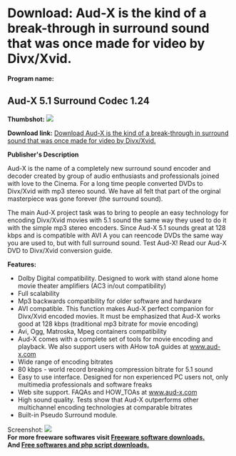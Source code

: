 # Download: Aud-X is the kind of a break-through in surround sound that was once made for video by Divx/Xvid.

**Program name:**

## Aud-X 5.1 Surround Codec 1.24

  
**Thumbshot:** ![](http://www.freewarefiles.com/screenshot/aud-x-codec_md.gif)   
  
**Download link:** [Download Aud-X is the kind of a break-through in surround sound that was once made for video by Divx/Xvid.](http://freesoftwares.boysofts.com/Aud-X-Surround-Codec_program_17758.html)  
  


**Publisher's Description**  
  


Aud-X is the name of a completely new surround sound encoder and decoder created by group of audio enthusiasts and professionals joined with love to the Cinema. For a long time people converted DVDs to Divx/Xvid with mp3 stereo sound. We have all felt that part of the orginal masterpiece was gone forever (the surround sound). 

The main Aud-X project task was to bring to people an easy technology for encoding Divx/Xvid movies with 5.1 sound the same way they used to do it with the simple mp3 stereo encoders. Since Aud-X 5.1 sounds great at 128 kbps and is compatible with AVI A you can reencode DVDs the same way you are used to, but with full surround sound. Test Aud-X! Read our Aud-X DVD to Divx/Xvid conversion guide.

**Features:**

  * Dolby Digital compatibility. Designed to work with stand alone home movie theater amplifiers (AC3 in/out compatibility) 
  * Full scalability 
  * Mp3 backwards compatibility for older software and hardware 
  * AVI compatible. This function makes Aud-X perfect companion for Divx/Xvid encoded movies. It must be emphasized that Aud-X works good at 128 kbps (traditional mp3 bitrate for movie encoding) 
  * Avi, Ogg, Matroska, Mpeg containers compatibility 
  * Aud-X comes with a complete set of tools for movie encoding and playback. We also support users with AHow toA guides at www.aud-x.com 
  * Wide range of encoding bitrates 
  * 80 kbps - world record breaking compression bitrate for 5.1 sound 
  * Easy to use interface. Designed for non experienced PC users not, only multimedia professionals and software freaks 
  * Web site support. FAQAs and HOW_TOAs at www.aud-x.com 
  * High sound quality. Tests show that Aud-X outperforms other multichannel encoding technologies at comparable bitrates 
  * Built-in Pseudo Surround module. 

  
  
Screenshot: ![](http://www.freewarefiles.com/screenshot/aud-x-codec.gif)   
**For more freeware softwares visit [Freeware software downloads.](http://freesoftwares.boysofts.com/)**   
**And [Free softwares and php script downloads.](http://www.boysofts.com/)**
